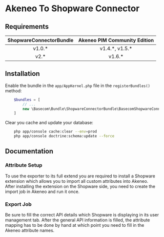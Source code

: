 # Akeneo To Shopware Connector
## Requirements

| ShopwareConnectorBundle | Akeneo PIM Community Edition |
|:--------------------:|:----------------------------:|
| v1.0.*               | v1.4.\*, v1.5.\*             |
| v2.*                 | v1.6.*                       |

## Installation
Enable the bundle in the `app/AppKernel.php` file in the `registerBundles()` method:

```php
    $bundles = [
        // ...
        new \Basecom\Bundle\ShopwareConnectorBundle\BasecomShopwareConnectorBundle(),
    ]
```

Clear you cache and update your database:

```bash
    php app/console cache:clear --env=prod
    php app/console doctrine:schema:update --force
```

## Documentation

### Attribute Setup
To use the exporter to its full extend you are required to install a Shopware extension which allows you to import all 
custom attributes into Akeneo.
After installing the extension on the Shopware side, you need to create the import job in Akeneo and run it once.

### Export Job
Be sure to fill the correct API details which Shopware is displaying in its user management tab. After the general API
information is filled, the attribute mapping has to be done by hand at which point you need to fill in the Akeneo attribute
names.